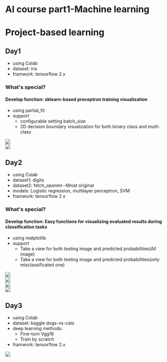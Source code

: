 # AI course part1-Machine learning 
# Project-based learning    
## Day1  
- using Colab
- dataset: iris
- framwork: tensorflow 2.x
### What's special?
#### Develop function: sklearn-based preceptron training visualization
- using partial_fit
- support
    - configurable setting batch_size
    - 2D decision boundary visualization for both binary class and multi-class

[![](https://img.shields.io/badge/Click_Start_Colab-Preceptron2class-blue.svg)](https://colab.research.google.com/github/JackyPro/AI_Course/blob/main/Day1/Perceptron_iris_2class_view_details.ipynb)  
[![](https://img.shields.io/badge/Click_Start_Colab-Preceptron3class-yellow.svg)](https://colab.research.google.com/github/JackyPro/AI_Course/blob/main/Day1/Perceptron_iris_3class.ipynb)  

## Day2  
- using Colab
- dataset1: digits  
- dataset2: fetch_openml--Mnist original
- models: Logistic regression, multilayer perceptron, SVM
- framwork: tensorflow 2.x
### What's special?
#### Develop function: Easy functions for visualizing evaluated results during classification tasks
- using matplotlib
- support
    - Take a view for both testing image and predicted probabilities(All image)
    - Take a view for both testing image and predicted probabilities(only misclassificated one)  

[![](https://img.shields.io/badge/Click_Start_Colab-LogisticRegression-yellow.svg)](https://colab.research.google.com/github/JackyPro/AI_Course/blob/main/Day2/LR.ipynb)  
[![](https://img.shields.io/badge/Click_Start_Colab-MLP-green.svg)](https://colab.research.google.com/github/JackyPro/AI_Course/blob/main/Day2/MLP.ipynb)  
[![](https://img.shields.io/badge/Click_Start_Colab-SVM-red.svg)](https://colab.research.google.com/github/JackyPro/AI_Course/blob/main/Day2/SVM_v2.ipynb)  
[![](https://img.shields.io/badge/Click_Start_Colab-SVMlearning-orange.svg)](https://colab.research.google.com/github/JackyPro/AI_Course/blob/main/Day2/SVM_learning.ipynb)  

## Day3  
- using Colab
- dataset: kaggle dogs-vs-cats 
- deep learning methods:
    - Fine-turn Vgg16
    - Train by scratch
- framwork: tensorflow 2.x

[![](https://img.shields.io/badge/Click_Start_Colab-dogs_and_cats_classification-purple.svg)](https://colab.research.google.com/github/JackyPro/AI_Course/blob/main/Day3/DL_Vgg16_demo_v3.ipynb)
